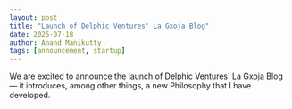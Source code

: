 ```yaml
---
layout: post
title: "Launch of Delphic Ventures' La Gxoja Blog"
date: 2025-07-18
author: Anand Manikutty
tags: [announcement, startup]
---
```


We are excited to announce the launch of Delphic Ventures' La Gxoja Blog — it introduces, among other things, a new Philosophy that I have developed.
